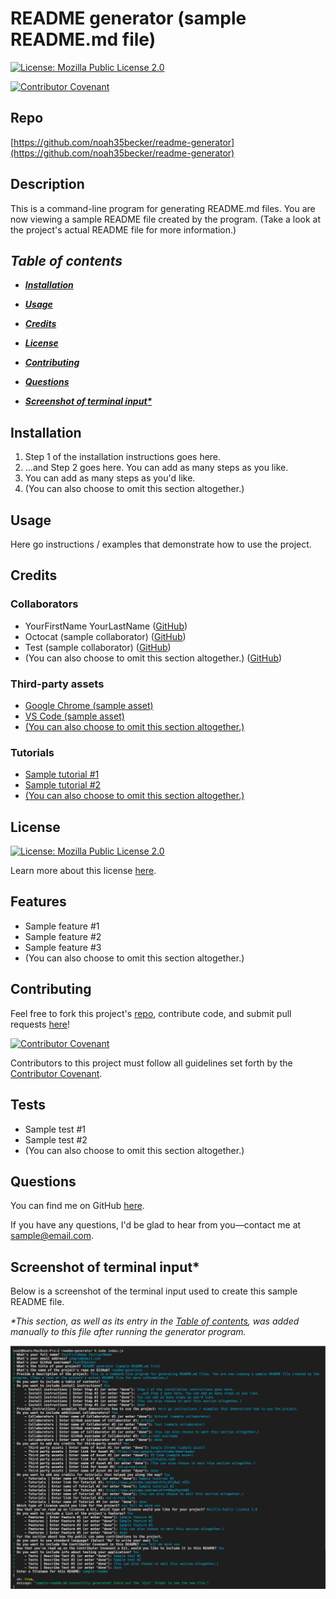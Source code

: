 # README generator (sample README.md file)
[![License: Mozilla Public License 2.0](https://img.shields.io/badge/License-Mozilla%20Public%20License%202.0-informational.svg)](https://choosealicense.com/licenses/mpl-2.0)

[![Contributor Covenant](https://img.shields.io/badge/Contributor%20Covenant-2.1-4baaaa.svg)](https://www.contributor-covenant.org/version/2/1/code_of_conduct/)
    

## Repo
[https://github.com/noah35becker/readme-generator](https://github.com/noah35becker/readme-generator)


## Description
This is a command-line program for generating README.md files. You are now viewing a sample README file created by the program. (Take a look at the project's actual README file for more information.)


<i><b>
## Table of contents
- [Installation](#installation)
- [Usage](#usage)
- [Credits](#credits)
- [License](#license)

- [Contributing](#contributing)

- [Questions](#questions)
- [Screenshot of terminal input*](#screenshot-of-terminal-input)
</i></b>


## Installation
1. Step 1 of the installation instructions goes here.
2. ...and Step 2 goes here. You can add as many steps as you like.
3. You can add as many steps as you'd like.
4. (You can also choose to omit this section altogether.)


## Usage
Here go instructions / examples that demonstrate how to use the project.


## Credits

### Collaborators
- YourFirstName YourLastName ([GitHub](https://github.com/noah35becker))
- Octocat (sample collaborator) ([GitHub](https://github.com/octocat))
- Test (sample collaborator) ([GitHub](https://github.com/test))
- (You can also choose to omit this section altogether.) ([GitHub](https://github.com/not-a-real-username))

### Third-party assets
- [Google Chrome (sample asset)](https://www.google.com/chrome/downloads/)
- [VS Code (sample asset)](https://code.visualstudio.com/)
- [(You can also choose to omit this section altogether.)](not-a-real-link)

### Tutorials
- [Sample tutorial #1](https://www.youtube.com/watch?v=HIj8wU_rGIU)
- [Sample tutorial #2](https://www.youtube.com/watch?v=5HaJPpihkBI)
- [(You can also choose to omit this section altogether.)](not-a-real-link)


## License

[![License: Mozilla Public License 2.0](https://img.shields.io/badge/License-Mozilla%20Public%20License%202.0-informational.svg)](https://choosealicense.com/licenses/mpl-2.0)

Learn more about this license [here](https://choosealicense.com/licenses/mpl-2.0).



## Features
- Sample feature #1
- Sample feature #2
- Sample feature #3
- (You can also choose to omit this section altogether.)


## Contributing
Feel free to fork this project's [repo](https://github.com/noah35becker/readme-generator), contribute code, and submit pull requests [here](https://github.com/noah35becker/readme-generator/pulls)!

[![Contributor Covenant](https://img.shields.io/badge/Contributor%20Covenant-2.1-4baaaa.svg)](https://www.contributor-covenant.org/version/2/1/code_of_conduct/)

Contributors to this project must follow all guidelines set forth by the [Contributor Covenant](https://www.contributor-covenant.org/version/2/1/code_of_conduct/).



## Tests
- Sample test #1
- Sample test #2
- (You can also choose to omit this section altogether.)


## Questions
You can find me on GitHub [here](https://github.com/noah35becker).

If you have any questions, I'd be glad to hear from you—contact me at [sample@email.com](mailto:sample@email.com).


## Screenshot of terminal input*
Below is a screenshot of the terminal input used to create this sample README file.

<i>*This section, as well as its entry in the [Table of contents](#table-of-contents), was added manually to this file after running the generator program.</i>

![Screenshot of terminal input](./assets/images/sample-readme-terminal-input.png)